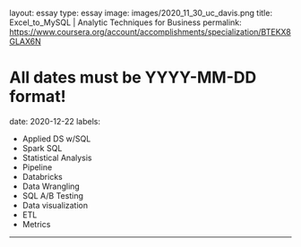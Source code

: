 layout: essay
type: essay
image: images/2020_11_30_uc_davis.png
title: Excel_to_MySQL | Analytic Techniques for Business
permalink: https://www.coursera.org/account/accomplishments/specialization/BTEKX8GLAX6N
# All dates must be YYYY-MM-DD format!
date: 2020-12-22
labels:
- Applied DS w/SQL
- Spark SQL
- Statistical Analysis
- Pipeline
- Databricks
- Data Wrangling
- SQL A/B Testing 
- Data visualization
- ETL
- Metrics
---
